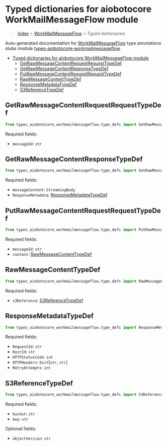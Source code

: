 <a id="typed-dictionaries-for-aiobotocore-workmailmessageflow-module"></a>

# Typed dictionaries for aiobotocore WorkMailMessageFlow module

> [Index](..) > [WorkMailMessageFlow](.) > Typed dictionaries

Auto-generated documentation for
[WorkMailMessageFlow](https://boto3.amazonaws.com/v1/documentation/api/latest/reference/services/workmailmessageflow.html#WorkMailMessageFlow)
type annotations stubs module
[types-aiobotocore-workmailmessageflow](https://pypi.org/project/types-aiobotocore-workmailmessageflow/).

- [Typed dictionaries for aiobotocore WorkMailMessageFlow module](#typed-dictionaries-for-aiobotocore-workmailmessageflow-module)
  - [GetRawMessageContentRequestRequestTypeDef](#getrawmessagecontentrequestrequesttypedef)
  - [GetRawMessageContentResponseTypeDef](#getrawmessagecontentresponsetypedef)
  - [PutRawMessageContentRequestRequestTypeDef](#putrawmessagecontentrequestrequesttypedef)
  - [RawMessageContentTypeDef](#rawmessagecontenttypedef)
  - [ResponseMetadataTypeDef](#responsemetadatatypedef)
  - [S3ReferenceTypeDef](#s3referencetypedef)

<a id="getrawmessagecontentrequestrequesttypedef"></a>

## GetRawMessageContentRequestRequestTypeDef

```python
from types_aiobotocore_workmailmessageflow.type_defs import GetRawMessageContentRequestRequestTypeDef
```

Required fields:

- `messageId`: `str`

<a id="getrawmessagecontentresponsetypedef"></a>

## GetRawMessageContentResponseTypeDef

```python
from types_aiobotocore_workmailmessageflow.type_defs import GetRawMessageContentResponseTypeDef
```

Required fields:

- `messageContent`: `StreamingBody`
- `ResponseMetadata`:
  [ResponseMetadataTypeDef](./type_defs.md#responsemetadatatypedef)

<a id="putrawmessagecontentrequestrequesttypedef"></a>

## PutRawMessageContentRequestRequestTypeDef

```python
from types_aiobotocore_workmailmessageflow.type_defs import PutRawMessageContentRequestRequestTypeDef
```

Required fields:

- `messageId`: `str`
- `content`:
  [RawMessageContentTypeDef](./type_defs.md#rawmessagecontenttypedef)

<a id="rawmessagecontenttypedef"></a>

## RawMessageContentTypeDef

```python
from types_aiobotocore_workmailmessageflow.type_defs import RawMessageContentTypeDef
```

Required fields:

- `s3Reference`: [S3ReferenceTypeDef](./type_defs.md#s3referencetypedef)

<a id="responsemetadatatypedef"></a>

## ResponseMetadataTypeDef

```python
from types_aiobotocore_workmailmessageflow.type_defs import ResponseMetadataTypeDef
```

Required fields:

- `RequestId`: `str`
- `HostId`: `str`
- `HTTPStatusCode`: `int`
- `HTTPHeaders`: `Dict`\[`str`, `str`\]
- `RetryAttempts`: `int`

<a id="s3referencetypedef"></a>

## S3ReferenceTypeDef

```python
from types_aiobotocore_workmailmessageflow.type_defs import S3ReferenceTypeDef
```

Required fields:

- `bucket`: `str`
- `key`: `str`

Optional fields:

- `objectVersion`: `str`
